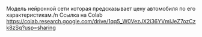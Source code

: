 Модель нейронной сети которая предсказывает цену автомобиля по его характеристикам./n
Ссылка на Colab https://colab.research.google.com/drive/1qq5_W0VezJX2i36YVmIJeZ7ozCzk8zSq?usp=sharing
